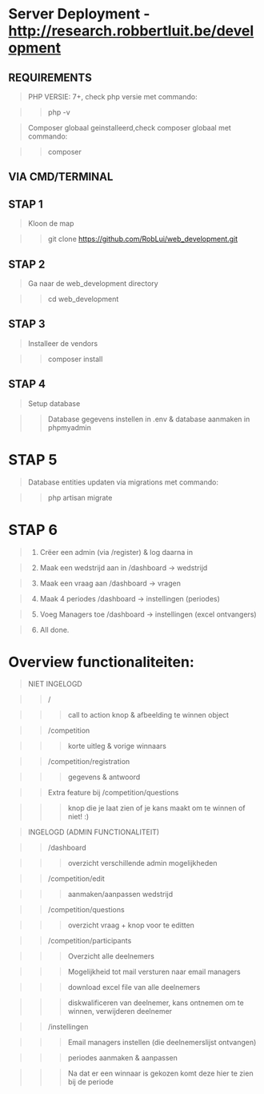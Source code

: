 # Server Deployment - <http://research.robbertluit.be/development>

## REQUIREMENTS

> PHP VERSIE: 7+, check php versie met commando:

> > php -v

> Composer globaal geinstalleerd,check composer globaal met commando:

> > composer

## VIA CMD/TERMINAL

## STAP 1

> Kloon de map

> > git clone <https://github.com/RobLui/web_development.git>

## STAP 2

> Ga naar de web_development directory

> > cd web_development

## STAP 3

> Installeer de vendors

> > composer install

## STAP 4

> Setup database

> > Database gegevens instellen in .env & database aanmaken in phpmyadmin

# STAP 5

> Database entities updaten via migrations met commando:

> > php artisan migrate

# STAP 6

> 1. Crëer een admin (via /register) & log daarna in

> 2. Maak een wedstrijd aan in /dashboard -> wedstrijd

> 3. Maak een vraag aan /dashboard -> vragen

> 4. Maak 4 periodes /dashboard -> instellingen (periodes)

> 5. Voeg Managers toe /dashboard -> instellingen (excel ontvangers)

> 6. All done.

# Overview functionaliteiten:

> NIET INGELOGD

> > /

> > > call to action knop & afbeelding te winnen object

> > /competition

> > > korte uitleg & vorige winnaars

> > /competition/registration

> > > gegevens & antwoord

> > Extra feature bij /competition/questions

> > > knop die je laat zien of je kans maakt om te winnen of niet! :)

> INGELOGD (ADMIN FUNCTIONALITEIT)

> > /dashboard

> > > overzicht verschillende admin mogelijkheden

> > /competition/edit

> > > aanmaken/aanpassen wedstrijd

> > /competition/questions

> > > overzicht vraag + knop voor te editten

> > /competition/participants

> > > Overzicht alle deelnemers

> > > Mogelijkheid tot mail versturen naar email managers

> > > download excel file van alle deelnemers

> > > diskwalificeren van deelnemer, kans ontnemen om te winnen, verwijderen deelnemer

> > /instellingen

> > > Email managers instellen (die deelnemerslijst ontvangen)

> > > periodes aanmaken & aanpassen

> > > Na dat er een winnaar is gekozen komt deze hier te zien bij de periode
